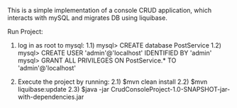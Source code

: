 This is a simple implementation of a console CRUD application, which
interacts with mySQL and migrates DB using liquibase.

Run Project:
1) log in as root to mysql:
     1.1) mysql> CREATE database PostService
     1.2) mysql> CREATE USER 'admin'@'localhost' IDENTIFIED BY 'admin'
          mysql> GRANT ALL PRIVILEGES ON PostService.* TO 'admin'@'localhost'

2)   Execute the project by running:
     2.1) $mvn clean install
     2.2) $mvn liquibase:update
     2.3) $java -jar CrudConsoleProject-1.0-SNAPSHOT-jar-with-dependencies.jar

